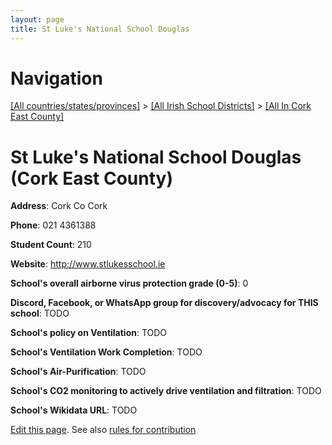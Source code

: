 ```yaml
---
layout: page
title: St Luke's National School Douglas
---
```

# Navigation

[[All countries/states/provinces]](../../..) > [[All Irish School Districts]](../..) > [[All In Cork East County]](..)

# St Luke's National School Douglas (Cork East County)

**Address**: Cork Co Cork

**Phone**: 021 4361388

**Student Count**: 210

**Website**: <http://www.stlukesschool.ie>

**School's overall airborne virus protection grade (0-5)**: 0

**Discord, Facebook, or WhatsApp group for discovery/advocacy for THIS school**: TODO

**School's policy on Ventilation**: TODO

**School's Ventilation Work Completion**: TODO

**School's Air-Purification**: TODO

**School's CO2 monitoring to actively drive ventilation and filtration**: TODO

**School's Wikidata URL**: TODO


[Edit this page](https://github.com/ventilate-schools/Ireland/edit/main/./Cork_East_County/St_Luke's_National_School_Douglas.md). See also [rules for contribution](../../../contribution-rules/)